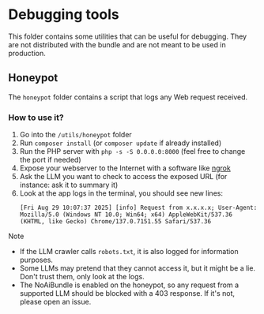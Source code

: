# Debugging tools

This folder contains some utilities that can be useful for debugging.
They are not distributed with the bundle and are not meant to be used in production.

## Honeypot

The `honeypot` folder contains a script that logs any Web request received.

### How to use it?

1. Go into the `/utils/honeypot` folder
2. Run `composer install` (or `composer update` if already installed)
3. Run the PHP server with `php -s -S 0.0.0.0:8000` (feel free to change the port if needed)
4. Expose your webserver to the Internet with a software like [ngrok](https://ngrok.com/)
5. Ask the LLM you want to check to access the exposed URL (for instance: ask it to summary it)
6. Look at the app logs in the terminal, you should see new lines:
   ```
   [Fri Aug 29 10:07:37 2025] [info] Request from x.x.x.x; User-Agent: Mozilla/5.0 (Windows NT 10.0; Win64; x64) AppleWebKit/537.36 (KHTML, like Gecko) Chrome/137.0.7151.55 Safari/537.36
   ```
   
> [!Note]
> - If the LLM crawler calls `robots.txt`, it is also logged for information purposes.
> - Some LLMs may pretend that they cannot access it, but it might be a lie. Don't trust them, only look at the logs.
> - The NoAiBundle is enabled on the honeypot, so any request from a supported LLM should be blocked with a 403 response. If it's not, please open an issue.
